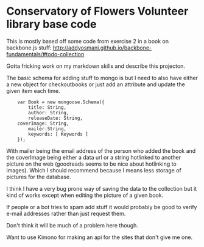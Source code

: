# Conservatory of Flowers Volunteer library base code


This is mostly based off some code from exercise 2 in a book on backbone.js stuff:
http://addyosmani.github.io/backbone-fundamentals/#todo-collection



Gotta fricking work on my markdown skills and describe this projecton.


The basic schema for adding stuff to mongo is but I need to also have either a new object for checkoutbooks or just add an attribute and update the given item each time.

		var Book = new mongoose.Schema({
			title: String,
			author: String,
			releaseDate: String,
	  	coverImage: String,
			mailer:String,
			keywords: [ Keywords ]
		});

With mailer being the email address of the person who added the book and the coverImage being either a data url or a string hotlinked to another picture on the web (goodreads seems to be nice about hotlinking to images). Which I should recommend because I means less storage of pictures for the database.


I think I have a very bug prone way of saving the data to the collection but it kind of works except when editing the picture of a given book.


If people or a bot tries to spam add stuff it would probably be good to verify e-mail addresses rather than just request them.

Don't think it will be much of a problem here though.

Want to use Kimono for making an api for the sites that don't give me one.
